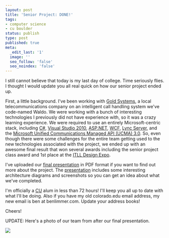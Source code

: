 ```yaml
---
layout: post
title: 'Senior Project: DONE!'
tags:
- computer science
- cu boulder
status: publish
type: post
published: true
meta:
  _edit_last: '1'
  image: ''
  seo_follow: 'false'
  seo_noindex: 'false'
---
```

I still cannot believe that today is my last day of college. Time seriously flies. I thought I would update you all real quick on how our senior project ended up. 

First, a little background. I've been working with [Gold Systems](http://www.goldsys.com), a local telecommunications company on an intelligent call handling system we've code-named Waldo. We were working with a bunch of interesting technologies I previously did not have experience with, so it was a crazy learning experience. We were required to use an entirely Microsoft-centric stack, including [C&#35;](http://en.wikipedia.org/wiki/C_Sharp_(programming_language)), [Visual Studio 2010](http://www.microsoft.com/visualstudio/en-us/products/2010-editions), [ASP.NET](http://www.asp.net/), [WCF](http://msdn.microsoft.com/en-us/netframework/aa663324), [Lync Server](http://www.microsoft.com/communicationsserver/), and the [Microsoft Unified Communications Managed API (UCMA) 3.0](http://msdn.microsoft.com/en-us/library/gg421023.aspx). So, even though there were some challenges for the entire team getting used to the new technologies associated with the project, we ended up with an awesome final result that won several awards including the senior project class award and 1st place at the [ITLL Design Expo](http://itll.colorado.edu/index.php/design_expo).

I've uploaded our [final presentation](http://www.l1m5.com/wp-content/uploads/2011/04/FinalDemo.pdf) in PDF format if you want to find out more about the project. The [presentation](http://www.l1m5.com/wp-content/uploads/2011/04/FinalDemo.pdf) includes some interesting architecture diagrams and screenshots so you can get an idea about what we've completed.

I'm officially a [CU](http://www.colorado.edu) alum in less than 72 hours! I'll keep you all up to date with what I'll be doing. Also if you have my old colorado.edu email address, my new email is ben at benlimmer.com. Update your address books!

Cheers!

UPDATE: Here's a photo of our team from after our final presentation.

<div class="center"><img src="http://www.l1m5.com/wp-content/uploads/2011/04/WaldoFinalPicture.jpg" /></div>